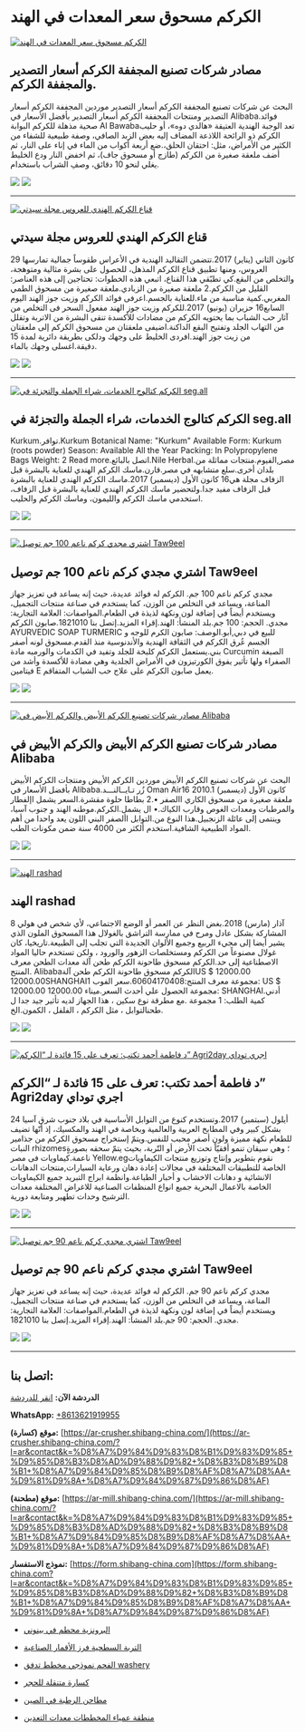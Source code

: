 # الكركم مسحوق سعر المعدات في الهند

<a href="https://swt.shibang-china.com/?l=ar&img&k=%D8%A7%D9%84%D9%83%D8%B1%D9%83%D9%85+%D9%85%D8%B3%D8%AD%D9%88%D9%82+%D8%B3%D8%B9%D8%B1+%D8%A7%D9%84%D9%85%D8%B9%D8%AF%D8%A7%D8%AA+%D9%81%D9%8A+%D8%A7%D9%84%D9%87%D9%86%D8%AF" target="_blank">![الكركم مسحوق سعر المعدات في الهند](http://static.shibang-china.com/all-800x300/1364.jpg)</a>

## مصادر شركات تصنيع المجففة الكركم أسعار التصدير والمجففة الكركم.
البحث عن شركات تصنيع المجففة الكركم أسعار التصدير موردين المجففة الكركم أسعار التصدير ومنتجات المجففة الكركم أسعار التصدير بأفضل الأسعار في Alibaba.فوائد صحية مذهلة للكركم البوابة Al Bawabaتعد الوجبة الهندية العتيقة «هالدي دوه»، أو حليب الكركم ذو الرائحة اللاذعة المضاف إليه بعض الزبد الصافي، وصفة طبيعية للشفاء من الكثير من الأمراض، مثل: احتقان الحلق،.ضع أربعة أكواب من الماء في إناء على النار، ثم أضف ملعقة صغيرة من الكركم (طازج أو مسحوق جاف)، ثم اخفض النار ودع الخليط يغلي لنحو 10 دقائق، وصفِ الشراب باستخدام.


<a href="https://whatsapp.shibangsoft.com/WhatsApp.php" target="_blank" title="WhatsApp">![](http://static.shibang-china.com/icon/whatsapp.png)</a> <a href="https://swt.shibang-china.com/?l=ar&icon&k=%D8%A7%D9%84%D9%83%D8%B1%D9%83%D9%85+%D9%85%D8%B3%D8%AD%D9%88%D9%82+%D8%B3%D8%B9%D8%B1+%D8%A7%D9%84%D9%85%D8%B9%D8%AF%D8%A7%D8%AA+%D9%81%D9%8A+%D8%A7%D9%84%D9%87%D9%86%D8%AF" target="_blank">![](http://static.shibang-china.com/icon/chat-ar.png)</a>

---

<a href="https://swt.shibang-china.com/?l=ar&img&k=%D8%A7%D9%84%D9%83%D8%B1%D9%83%D9%85+%D9%85%D8%B3%D8%AD%D9%88%D9%82+%D8%B3%D8%B9%D8%B1+%D8%A7%D9%84%D9%85%D8%B9%D8%AF%D8%A7%D8%AA+%D9%81%D9%8A+%D8%A7%D9%84%D9%87%D9%86%D8%AF" target="_blank">![قناع الكركم الهندي للعروس مجلة سيدتي](http://static.shibang-china.com/all-800x300/1127.jpg)</a>

## قناع الكركم الهندي للعروس مجلة سيدتي
29 كانون الثاني (يناير) 2017.تتضمن التقاليد الهندية في الأعراس طقوساً جمالية تمارسها العروس، ومنها تطبيق قناع الكركم المذهل، للحصول على بشرة مثالية ومتوهجة، والتخلص من البقع.كي تطبّقي هذا القناع، اتبعي هذه الخطوات: تحتاجين إلى هذه العناصر: القليل من الكركم.2 ملعقة صغيرة من الزبادي.ملعقة صغيرة من مسحوق الطمي المغربي.كمية مناسبة من ماء.للعناية بالجسم.اعرفى فوائد الكركم وزيت جوز الهند اليوم السابع16 حزيران (يونيو) 2017.للكركم وزيت جوز الهند مفعول السحر فى التخلص من آثار حب الشباب بما يحتويه الكركم من مضادات للأكسدة تنقى البشرة من الاتربة وتقلل من التهاب الجلد وتفتيح البقع الداكنة.اضيفى ملعقتان من مسحوق الكركم إلى ملعقتان من زيت جوز الهند.افردى الخليط على وجهك ودلكى بطريقة دائرية لمدة 15 دقيقة.اغسلى وجهك بالماء.


<a href="https://whatsapp.shibangsoft.com/WhatsApp.php" target="_blank" title="WhatsApp">![](http://static.shibang-china.com/icon/whatsapp.png)</a> <a href="https://swt.shibang-china.com/?l=ar&icon&k=%D8%A7%D9%84%D9%83%D8%B1%D9%83%D9%85+%D9%85%D8%B3%D8%AD%D9%88%D9%82+%D8%B3%D8%B9%D8%B1+%D8%A7%D9%84%D9%85%D8%B9%D8%AF%D8%A7%D8%AA+%D9%81%D9%8A+%D8%A7%D9%84%D9%87%D9%86%D8%AF" target="_blank">![](http://static.shibang-china.com/icon/chat-ar.png)</a>

---

<a href="https://swt.shibang-china.com/?l=ar&img&k=%D8%A7%D9%84%D9%83%D8%B1%D9%83%D9%85+%D9%85%D8%B3%D8%AD%D9%88%D9%82+%D8%B3%D8%B9%D8%B1+%D8%A7%D9%84%D9%85%D8%B9%D8%AF%D8%A7%D8%AA+%D9%81%D9%8A+%D8%A7%D9%84%D9%87%D9%86%D8%AF" target="_blank">![الكركم كتالوج الخدمات، شراء الجملة والتجزئة في seg.all](http://static.shibang-china.com/all-800x300/1391.jpg)</a>

## الكركم كتالوج الخدمات، شراء الجملة والتجزئة في seg.all
Kurkum.توافر.Kurkum Botanical Name: &quot;Kurkum&quot; Available Form: Kurkum (roots powder) Season: Available All the Year Packing: In Polypropylene Bags Weight: 2 Read more.اتصل بالبائع.Nile Herbal.مصر,الفيوم.منتجات مماثلة من بلدان أخرى.سلع متشابهه في مصر.قارن.ماسك الكركم الهندي للعناية بالبشرة قبل الزفاف مجلة هي16 كانون الأول (ديسمبر) 2017.ماسك الكركم الهندي للعناية بالبشرة قبل الزفاف مفيد جدا.ولتحضير ماسك الكركم الهندي للعناية بالبشرة قبل الزفاف، استخدمي ماسك الكركم والليمون، وماسك الكركم والحليب.


<a href="https://whatsapp.shibangsoft.com/WhatsApp.php" target="_blank" title="WhatsApp">![](http://static.shibang-china.com/icon/whatsapp.png)</a> <a href="https://swt.shibang-china.com/?l=ar&icon&k=%D8%A7%D9%84%D9%83%D8%B1%D9%83%D9%85+%D9%85%D8%B3%D8%AD%D9%88%D9%82+%D8%B3%D8%B9%D8%B1+%D8%A7%D9%84%D9%85%D8%B9%D8%AF%D8%A7%D8%AA+%D9%81%D9%8A+%D8%A7%D9%84%D9%87%D9%86%D8%AF" target="_blank">![](http://static.shibang-china.com/icon/chat-ar.png)</a>

---

<a href="https://swt.shibang-china.com/?l=ar&img&k=%D8%A7%D9%84%D9%83%D8%B1%D9%83%D9%85+%D9%85%D8%B3%D8%AD%D9%88%D9%82+%D8%B3%D8%B9%D8%B1+%D8%A7%D9%84%D9%85%D8%B9%D8%AF%D8%A7%D8%AA+%D9%81%D9%8A+%D8%A7%D9%84%D9%87%D9%86%D8%AF" target="_blank">![اشتري مجدي كركم ناعم 100 جم توصيل Taw9eel](http://static.shibang-china.com/all-800x300/152.jpg)</a>

## اشتري مجدي كركم ناعم 100 جم توصيل Taw9eel
مجدي كركم ناعم 100 جم. الكركم له فوائد عديدة، حيث إنه يساعد في تعزيز جهاز المناعة، ويساعد في التخلص من الوزن، كما يستخدم في صناعة منتجات التجميل، ويستخدم أيضاً في إضافة لون ونكهة لذيذة في الطعام.المواصفات: العلامة التجارية: مجدي. الحجم: 100 جم.بلد المنشأ: الهند.إقراء المزيد.إتصل بنا 1821010.صابون الكركم AYURVEDIC SOAP TURMERIC للبيع في دبي,أبو.الوصف: صابون الكرم للوجه و الجسم عُرق الكركم في الثقافة الهندية والأندنوسية منذ القدم.مسحوق لونه أصفر بني.يستعمل الكركم كلبخة للجلد وتفيد في الكدمات والورمبه مادة Curcumin الصبغة الصفراء ولها تأثير يفوق الكورتيزون في الأمراض الجلدية وهي مضادة للأكسدة وأشد من فيتامين E يعمل صابون الكركم على علاج حب الشباب المتفاقم.


<a href="https://whatsapp.shibangsoft.com/WhatsApp.php" target="_blank" title="WhatsApp">![](http://static.shibang-china.com/icon/whatsapp.png)</a> <a href="https://swt.shibang-china.com/?l=ar&icon&k=%D8%A7%D9%84%D9%83%D8%B1%D9%83%D9%85+%D9%85%D8%B3%D8%AD%D9%88%D9%82+%D8%B3%D8%B9%D8%B1+%D8%A7%D9%84%D9%85%D8%B9%D8%AF%D8%A7%D8%AA+%D9%81%D9%8A+%D8%A7%D9%84%D9%87%D9%86%D8%AF" target="_blank">![](http://static.shibang-china.com/icon/chat-ar.png)</a>

---

<a href="https://swt.shibang-china.com/?l=ar&img&k=%D8%A7%D9%84%D9%83%D8%B1%D9%83%D9%85+%D9%85%D8%B3%D8%AD%D9%88%D9%82+%D8%B3%D8%B9%D8%B1+%D8%A7%D9%84%D9%85%D8%B9%D8%AF%D8%A7%D8%AA+%D9%81%D9%8A+%D8%A7%D9%84%D9%87%D9%86%D8%AF" target="_blank">![مصادر شركات تصنيع الكركم الأبيض والكركم الأبيض في Alibaba](http://static.shibang-china.com/all-800x300/345.jpg)</a>

## مصادر شركات تصنيع الكركم الأبيض والكركم الأبيض في Alibaba
البحث عن شركات تصنيع الكركم الأبيض موردين الكركم الأبيض ومنتجات الكركم الأبيض بأفضل الأسعار في Alibaba.زُر تـايــالنـــد Oman Air16 كانون الأول (ديسمبر) 2010.1 ملعقة صغيرة من مسحوق الكاري االصفر •.2 بطاطا حلوة مقشرة.السعر يشمل اإلفطار والمرطبات ومعدات الغوص وقارب الكياك.• ال يشمل.الكركم.موطنه الهند و جنوب آسيا، وينتمى إلى عائلة الزنجبيل.هذا النوع من.التوابل األصفر البني اللون يعد واحدا من أهم المواد الطبيعية الشافية.استخدم ألكثر من 4000 سنة ضمن مكونات الطب.


<a href="https://whatsapp.shibangsoft.com/WhatsApp.php" target="_blank" title="WhatsApp">![](http://static.shibang-china.com/icon/whatsapp.png)</a> <a href="https://swt.shibang-china.com/?l=ar&icon&k=%D8%A7%D9%84%D9%83%D8%B1%D9%83%D9%85+%D9%85%D8%B3%D8%AD%D9%88%D9%82+%D8%B3%D8%B9%D8%B1+%D8%A7%D9%84%D9%85%D8%B9%D8%AF%D8%A7%D8%AA+%D9%81%D9%8A+%D8%A7%D9%84%D9%87%D9%86%D8%AF" target="_blank">![](http://static.shibang-china.com/icon/chat-ar.png)</a>

---

<a href="https://swt.shibang-china.com/?l=ar&img&k=%D8%A7%D9%84%D9%83%D8%B1%D9%83%D9%85+%D9%85%D8%B3%D8%AD%D9%88%D9%82+%D8%B3%D8%B9%D8%B1+%D8%A7%D9%84%D9%85%D8%B9%D8%AF%D8%A7%D8%AA+%D9%81%D9%8A+%D8%A7%D9%84%D9%87%D9%86%D8%AF" target="_blank">![الهند rashad](http://static.shibang-china.com/all-800x300/1142.jpg)</a>

## الهند rashad
8 آذار (مارس) 2018.بغض النظر عن العمر أو الوضع الاجتماعي، لأي شخص في هولي المشاركة بشكل عادل ومرح في ممارسة التراشق بالغولال هذا المسحوق الملون الذي يشير أيضا إلى مجيء الربيع وجميع الألوان الجديدة التي تجلب إلى الطبيعة.تاريخيا، كان غولال مصنوعاً من الكركم ومستخلصات الزهور والورود ، ولكن تستخدم حاليا المواد الاصطناعية إلى حد.الكركم مسحوق طاحونة الكركم طحن آلة معدات الطحن معرف المنتج. Alibabaالكركم مسحوق طاحونة الكركم طحن آلةUS $ 12000.00 12000.00SHANGHAI1 مجموعة معرف المنتج:60604170408.سعر الفوب: US $ 12000.00 12000.00 مجموعة الحصول علي أحدث السعر.ميناء: SHANGHAI.أدني كمية الطلب: 1 مجموعة .مع مطرقة نوع سكين ، هذا الجهاز لديه تأثير جيد جدا ل طحنالتوابل ، مثل الكركم ، الفلفل ، الكمون.الخ.


<a href="https://whatsapp.shibangsoft.com/WhatsApp.php" target="_blank" title="WhatsApp">![](http://static.shibang-china.com/icon/whatsapp.png)</a> <a href="https://swt.shibang-china.com/?l=ar&icon&k=%D8%A7%D9%84%D9%83%D8%B1%D9%83%D9%85+%D9%85%D8%B3%D8%AD%D9%88%D9%82+%D8%B3%D8%B9%D8%B1+%D8%A7%D9%84%D9%85%D8%B9%D8%AF%D8%A7%D8%AA+%D9%81%D9%8A+%D8%A7%D9%84%D9%87%D9%86%D8%AF" target="_blank">![](http://static.shibang-china.com/icon/chat-ar.png)</a>

---

<a href="https://swt.shibang-china.com/?l=ar&img&k=%D8%A7%D9%84%D9%83%D8%B1%D9%83%D9%85+%D9%85%D8%B3%D8%AD%D9%88%D9%82+%D8%B3%D8%B9%D8%B1+%D8%A7%D9%84%D9%85%D8%B9%D8%AF%D8%A7%D8%AA+%D9%81%D9%8A+%D8%A7%D9%84%D9%87%D9%86%D8%AF" target="_blank">![د فاطمة أحمد تكتب: تعرف على 15 فائدة لـ “الكركم” Agri2day اجري توداي](http://static.shibang-china.com/all-800x300/1003.jpg)</a>

## د فاطمة أحمد تكتب: تعرف على 15 فائدة لـ “الكركم” Agri2day اجري توداي
24 أيلول (سبتمبر) 2017.وتستخدم كنوع من التوابل الأساسية في بلاد جنوب شرق آسيا بشكل كبير وفي المطابخ العربية والعالمية وبخاصة في الهند والمكسيك، إذ أنّها تضيف للطعام نكهة مميزة ولون أصفر محبب للنفس.ويتمّ إستخراج مسحوق الكركم من جذامير النبات rhizomes؛ وهي سيقان تنمو أفقيّاً تحت الأرض أو التّربة، بحيث يتمّ سحقه بصورةٍ ناعمة.كيماويات فى مصر Yellow.egنقوم بتطوير وإنتاج وتوزيع منتجات الكيماويات الخاصة للتطبيقات المختلفة فى مجالات إعادة دهان ورعاية السيارات,منتجات الدهانات الانشائية و دهانات الاخشاب و أحبار الطباعة.وانظمة ابراج التبريد جميع الكيماويات الخاصة بالاعمال البحرية جميع انواع المنظفات الصناعية للاغراض المختلفة معدات الترشيح وحدات تطهير ومتابعة دورية.


<a href="https://whatsapp.shibangsoft.com/WhatsApp.php" target="_blank" title="WhatsApp">![](http://static.shibang-china.com/icon/whatsapp.png)</a> <a href="https://swt.shibang-china.com/?l=ar&icon&k=%D8%A7%D9%84%D9%83%D8%B1%D9%83%D9%85+%D9%85%D8%B3%D8%AD%D9%88%D9%82+%D8%B3%D8%B9%D8%B1+%D8%A7%D9%84%D9%85%D8%B9%D8%AF%D8%A7%D8%AA+%D9%81%D9%8A+%D8%A7%D9%84%D9%87%D9%86%D8%AF" target="_blank">![](http://static.shibang-china.com/icon/chat-ar.png)</a>

---

<a href="https://swt.shibang-china.com/?l=ar&img&k=%D8%A7%D9%84%D9%83%D8%B1%D9%83%D9%85+%D9%85%D8%B3%D8%AD%D9%88%D9%82+%D8%B3%D8%B9%D8%B1+%D8%A7%D9%84%D9%85%D8%B9%D8%AF%D8%A7%D8%AA+%D9%81%D9%8A+%D8%A7%D9%84%D9%87%D9%86%D8%AF" target="_blank">![اشتري مجدي كركم ناعم 90 جم توصيل Taw9eel](http://static.shibang-china.com/all-800x300/927.jpg)</a>

## اشتري مجدي كركم ناعم 90 جم توصيل Taw9eel
مجدي كركم ناعم 90 جم. الكركم له فوائد عديدة، حيث إنه يساعد في تعزيز جهاز المناعة، ويساعد في التخلص من الوزن، كما يستخدم في صناعة منتجات التجميل، ويستخدم أيضاً في إضافة لون ونكهة لذيذة في الطعام.المواصفات: العلامة التجارية: مجدي. الحجم: 90 جم.بلد المنشأ: الهند.إقراء المزيد.إتصل بنا 1821010.

<a href="https://whatsapp.shibangsoft.com/WhatsApp.php" target="_blank" title="WhatsApp">![](http://static.shibang-china.com/icon/whatsapp.png)</a> <a href="https://swt.shibang-china.com/?l=ar&icon&k=%D8%A7%D9%84%D9%83%D8%B1%D9%83%D9%85+%D9%85%D8%B3%D8%AD%D9%88%D9%82+%D8%B3%D8%B9%D8%B1+%D8%A7%D9%84%D9%85%D8%B9%D8%AF%D8%A7%D8%AA+%D9%81%D9%8A+%D8%A7%D9%84%D9%87%D9%86%D8%AF" target="_blank">![](http://static.shibang-china.com/icon/chat-ar.png)</a>

---
## اتصل بنا:

**الدردشة الآن:** [انقر للدردشة](https://swt.shibang-china.com?l=ar&contact&k=%D8%A7%D9%84%D9%83%D8%B1%D9%83%D9%85+%D9%85%D8%B3%D8%AD%D9%88%D9%82+%D8%B3%D8%B9%D8%B1+%D8%A7%D9%84%D9%85%D8%B9%D8%AF%D8%A7%D8%AA+%D9%81%D9%8A+%D8%A7%D9%84%D9%87%D9%86%D8%AF)

**WhatsApp:**  [+8613621919955](https://whatsapp.shibangsoft.com/WhatsApp.php)

**موقع (كسارة):** [https://ar-crusher.shibang-china.com/](https://ar-crusher.shibang-china.com/?l=ar&contact&k=%D8%A7%D9%84%D9%83%D8%B1%D9%83%D9%85+%D9%85%D8%B3%D8%AD%D9%88%D9%82+%D8%B3%D8%B9%D8%B1+%D8%A7%D9%84%D9%85%D8%B9%D8%AF%D8%A7%D8%AA+%D9%81%D9%8A+%D8%A7%D9%84%D9%87%D9%86%D8%AF)

**موقع (مطحنة):** [https://ar-mill.shibang-china.com/](https://ar-mill.shibang-china.com/?l=ar&contact&k=%D8%A7%D9%84%D9%83%D8%B1%D9%83%D9%85+%D9%85%D8%B3%D8%AD%D9%88%D9%82+%D8%B3%D8%B9%D8%B1+%D8%A7%D9%84%D9%85%D8%B9%D8%AF%D8%A7%D8%AA+%D9%81%D9%8A+%D8%A7%D9%84%D9%87%D9%86%D8%AF)

**نموذج الاستفسار:** [https://form.shibang-china.com](https://form.shibang-china.com?l=ar&contact&k=%D8%A7%D9%84%D9%83%D8%B1%D9%83%D9%85+%D9%85%D8%B3%D8%AD%D9%88%D9%82+%D8%B3%D8%B9%D8%B1+%D8%A7%D9%84%D9%85%D8%B9%D8%AF%D8%A7%D8%AA+%D9%81%D9%8A+%D8%A7%D9%84%D9%87%D9%86%D8%AF)

* [البرونزية محطم في بينوني](../28/%D8%A7%D9%84%D8%A8%D8%B1%D9%88%D9%86%D8%B2%D9%8A%D8%A9%20%D9%85%D8%AD%D8%B7%D9%85%20%D9%81%D9%8A%20%D8%A8%D9%8A%D9%86%D9%88%D9%86%D9%8A.md)

* [التربة السطحية فرز الأقمار الصناعية](../28/%D8%A7%D9%84%D8%AA%D8%B1%D8%A8%D8%A9%20%D8%A7%D9%84%D8%B3%D8%B7%D8%AD%D9%8A%D8%A9%20%D9%81%D8%B1%D8%B2%20%D8%A7%D9%84%D8%A3%D9%82%D9%85%D8%A7%D8%B1%20%D8%A7%D9%84%D8%B5%D9%86%D8%A7%D8%B9%D9%8A%D8%A9.md)

* [الفحم نموذجي مخطط تدفق washery](../30/%D8%A7%D9%84%D9%81%D8%AD%D9%85%20%D9%86%D9%85%D9%88%D8%B0%D8%AC%D9%8A%20%D9%85%D8%AE%D8%B7%D8%B7%20%D8%AA%D8%AF%D9%81%D9%82%20washery.md)

* [كسارة متنقلة للحجر](../27/%D9%83%D8%B3%D8%A7%D8%B1%D8%A9%20%D9%85%D8%AA%D9%86%D9%82%D9%84%D8%A9%20%D9%84%D9%84%D8%AD%D8%AC%D8%B1.md)

* [مطاحن الرطبة في الصين](../28/%D9%85%D8%B7%D8%A7%D8%AD%D9%86%20%D8%A7%D9%84%D8%B1%D8%B7%D8%A8%D8%A9%20%D9%81%D9%8A%20%D8%A7%D9%84%D8%B5%D9%8A%D9%86.md)

* [منطقة عمياء المخططات معدات التعدين](../29/%D9%85%D9%86%D8%B7%D9%82%D8%A9%20%D8%B9%D9%85%D9%8A%D8%A7%D8%A1%20%D8%A7%D9%84%D9%85%D8%AE%D8%B7%D8%B7%D8%A7%D8%AA%20%D9%85%D8%B9%D8%AF%D8%A7%D8%AA%20%D8%A7%D9%84%D8%AA%D8%B9%D8%AF%D9%8A%D9%86.md)